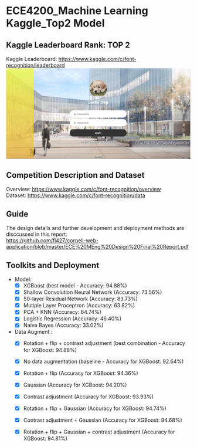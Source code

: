 # ECE4200_Machine Learning Kaggle_Top2 Model
## Kaggle Leaderboard Rank: TOP 2  
Kaggle Leaderboard: https://www.kaggle.com/c/font-recognition/leaderboard
  ![image](https://github.com/fl427/cornell-web-application/blob/master/Demo/0.jpg)
## Competition Description and Dataset
Overview: https://www.kaggle.com/c/font-recognition/overview  
Dataset: https://www.kaggle.com/c/font-recognition/data

## Guide
The design details and further development and deployment methods are disccussed in this report:  
https://github.com/fl427/cornell-web-application/blob/master/ECE%20MEng%20Design%20Final%20Report.pdf

## Toolkits and Deployment

- Model:
  - [x] XGBoost (best model - Accuracy: 94.88%)
  - [x] Shallow Convolution Neural Network (Accuracy: 73.56%)
  - [x] 50-layer Residual Network (Accuracy: 83.73%)
  - [x] Mutiple Layer Proceptron (Accuracy: 63.82%)
  - [x] PCA + KNN (Accuracy: 64.74%)
  - [x] Logistic Regression (Accuracy: 46.40%)
  - [x] Naive Bayes (Accuracy: 33.02%)

- Data Augment :
  - [x] Rotation + flip + contrast adjustment (best combination - Accuracy for XGBoost: 94.88%)
  - [x] No data augmentation (baseline - Accuracy for XGBoost: 92.64%)
  - [x] Rotation + flip (Accuracy for XGBoost: 94.36%)
  - [x] Gaussian (Accuracy for XGBoost: 94.20%)
  - [x] Contrast adjustment (Accuracy for XGBoost: 93.93%)
  - [x] Rotation + flip + Gaussian (Accuracy for XGBoost: 94.74%)
  - [x] Contrast adjustment + Gaussian (Accuracy for XGBoost: 94.68%)
  - [x] Rotation + flip + Gaussian + contrast adjustment (Accuracy for XGBoost: 94.81%)
  
